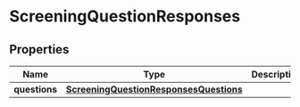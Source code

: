 

# ScreeningQuestionResponses


## Properties

| Name | Type | Description | Notes |
|------------ | ------------- | ------------- | -------------|
|**questions** | [**ScreeningQuestionResponsesQuestions**](ScreeningQuestionResponsesQuestions.md) |  |  [optional] |



